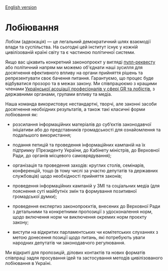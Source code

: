 [English version](LOBBYING.en.md)

# Лобіювання

Лобізм (адвокація) — це легальний демократичний шлях взаємодії влади та суспільства. На сьогодні цей інститут існує у кожній цивілізованій країні світу та є частиною політичної системи.

Якщо вас цікавить конкретний законопроєкт у вигляді [пулл-реквесту](https://github.com/opensourcewebsite-org/ua-law/pulls) або політичний напрям ми можемо об'єднати наші зусилля для досягнення ефективного впливу на органи прийняття рішень та репрезентувати своє бачення питання. Гарантуємо, що процес буде відбуватися прозоро та в межах закону. Ми співпрацюємо з кращими членами [Української асоціації професіоналів у сфері GR та лобістів](http://grukraine.com.ua), з державними органами, групами впливу та медіа.

Наша команда використовує нестандартні, творчі, але законні засоби досягнення необхідних результатів, а також такі класичні форми лобіювання як:

* розсилання інформаційних матеріалів до суб’єктів законодавчої ініціативи або до представників громадськості для ознайомлення та подальшого використання;

* подання петицій та проведення інформаційних кампаній на їх підтримку (Президенту України, до Кабінету міністрів, до Верховної Ради, до органів місцевого самоврядування);

* організація та проведення заходів: круглих столів, семінарів, конференцій, тощо (в тому числі за участю депутатів та державних службовців) щодо необхідності прийняття законів;

* проведення інформаційних кампаній у ЗМІ та соціальних медіа (для пояснення суті майбутніх змін та формування позитивної громадської думки);

* проведення експертиз законопроєктів, внесених до Верховної Ради з детальними та конкретними пропозиції з удосконалення норм, щодо включення норм чи виключення окремих норм проєкту закону;

* виступи на відкритих парламентських чи комітетських слуханнях з метою донесення позиції щодо питань, які потребують уваги народних депутатів чи законодавчого регулювання.

Ми відкриті для пропозицій, ділових контактів та нових форматів співпраці задля просування ідей та застосування методів цивілізованого лобіювання в Україні.
